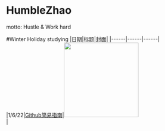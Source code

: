 # HumbleZhao
motto: Hustle &amp; Work hard

#Winter Holiday studying
|日期|标题|封面|
|------|------|------|
|1/6/22|[Github简易指南](https://orangex4.cool/post/github-tutorials-for-beginner/)|<img src="https://user-images.githubusercontent.com/113875830/210921555-52be50e3-8f1b-4847-83a3-9501066988b6.png" width="200" height="200" alt=""/><br/>|
